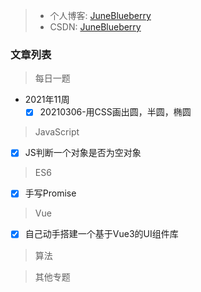 > - 个人博客: [JuneBlueberry](https://juneblueberry.github.io/)
> - CSDN: [JuneBlueberry](https://blog.csdn.net/BlueBlueBerry)

### 文章列表

> 每日一题
- 2021年11周
  - [x] 20210306-用CSS画出圆，半圆，椭圆

> JavaScript
- [x] JS判断一个对象是否为空对象

> ES6
- [x] 手写Promise

> Vue
- [x] 自己动手搭建一个基于Vue3的UI组件库

> 算法

> 其他专题